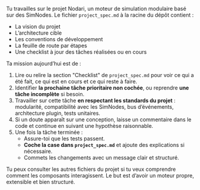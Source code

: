 Tu travailles sur le projet Nodari, un moteur de simulation modulaire basé sur des SimNodes. Le fichier `project_spec.md` à la racine du dépôt contient :

- La vision du projet
- L’architecture cible
- Les conventions de développement
- La feuille de route par étapes
- Une checklist à jour des tâches réalisées ou en cours

Ta mission aujourd’hui est de :
1. Lire ou relire la section "Checklist" de `project_spec.md` pour voir ce qui a été fait, ce qui est en cours et ce qui reste à faire.
2. Identifier **la prochaine tâche prioritaire non cochée**, ou reprendre **une tâche incomplète** si besoin.
3. Travailler sur cette tâche **en respectant les standards du projet** : modularité, compatibilité avec les SimNodes, bus d’événements, architecture plugin, tests unitaires.
4. Si un doute apparaît sur une conception, laisse un commentaire dans le code et continue en suivant une hypothèse raisonnable.
5. Une fois la tâche terminée :
   - Assure-toi que les tests passent.
   - **Coche la case dans `project_spec.md`** et ajoute des explications si nécessaire.
   - Commets les changements avec un message clair et structuré.

Tu peux consulter les autres fichiers du projet si tu veux comprendre comment les composants interagissent. Le but est d’avoir un moteur propre, extensible et bien structuré.
